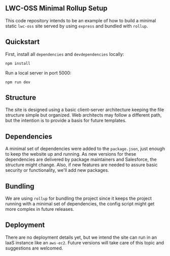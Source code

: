 ## LWC-OSS Minimal Rollup Setup

This code repository intends to be an example of how to build a minimal static
`lwc-oss` site served by using `express` and bundled with `rollup`. 

## Quickstart

First, install all `dependencies` and `devdependencies` locally:

```
npm install
```

Run a local server in port 5000:

```
npm run dev
```
## Structure

The site is designed using a basic client-server architecture keeping the file
structure simple but organized. Web architects may follow a different path, but
the intention is to provide a basis for future templates.


## Dependencies

A minimal set of dependencies were added to the `package.json`, just enough to
keep the website up and running. As new versions for these dependencies are
delivered by package maintainers and Salesforce, the structure might change.
Also, if new features are needed to assure basic security or functionality,
we'll add new packages. 

## Bundling

We are using `rollup` for bundling the project since it keeps the project
running with a minimal set of dependencies, the config script might get more
complex in future releases.

## Deployment

There are no deployment details yet, but we intend the site can run in an IaaS
instance like an `aws-ec2`. Future versions will take care of this topic and
suggestions are welcomed. 

